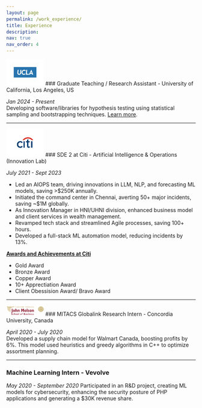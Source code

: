 ```yaml
---
layout: page
permalink: /work_experience/
title: Experience
description: 
nav: true
nav_order: 4
---
```



<img src="../assets/img/ucla.png" alt="UCLA" width="100"/>  ### Graduate Teaching / Research Assistant - University of California, Los Angeles, US

*Jan 2024 - Present*  
Developing software/libraries for hypothesis testing using statistical sampling and bootstrapping techniques. [Learn more](https://pypi.org/project/statistics-library/).

---

<img src="../assets/img/citi.png" alt="Citi" width="100"/>  ### SDE 2 at Citi - Artificial Intelligence & Operations (Innovation Lab)

*July 2021 - Sept 2023*  
- Led an AIOPS team, driving innovations in LLM, NLP, and forecasting ML models, saving >$250K annually.
- Initiated the command center in Chennai, averting 50+ major incidents, saving ~$1M globally.
- As Innovation Manager in HNI/UHNI division, enhanced business model and client services in wealth management.
- Revamped tech stack and streamlined Agile processes, saving 100+ hours.
- Developed a full-stack ML automation model, reducing incidents by 13%.

**[Awards and Achievements at Citi](https://drive.google.com/file/d/1vz_iv6zuMCkshuL85D0IB-uaBy-M19_y/view?usp=sharing)**
- Gold Award
- Bronze Award
- Copper Award
- 10+ Apprectiation Award
- Client Obessision Award/ Bravo Award

---

<img src="../assets/img/concord.png" alt="Citi" width="100"/>  ### MITACS Globalink Research Intern - Concordia University, Canada

*April 2020 - July 2020*  
Developed a supply chain model for Walmart Canada, boosting profits by 6%. This model used heuristics and greedy algorithms in C++ to optimize assortment planning.

---

### Machine Learning Intern - Vevolve
*May 2020 - September 2020*
Participated in an R&D project, creating ML models for cybersecurity, enhancing the security posture of PHP applications and generating a $30K revenue share.

